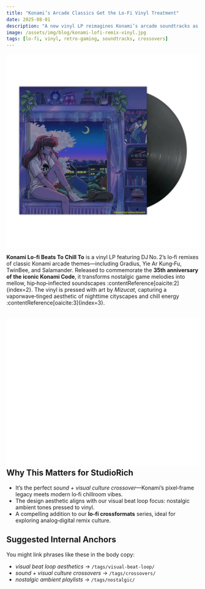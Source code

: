 ```yaml
---
title: "Konami’s Arcade Classics Get the Lo‑Fi Vinyl Treatment"
date: 2025-08-01
description: "A new vinyl LP reimagines Konami’s arcade soundtracks as lo‑fi chill remixes — nostalgia pressed to wax."
image: /assets/img/blog/konami-lofi-remix-vinyl.jpg
tags: [lo‑fi, vinyl, retro‑gaming, soundtracks, crossovers]
---
```


![KONAMI Lo‑fi Beats To Chill To LP](/assets/img/blog/konami-lofi-remix-vinyl.webp)

**Konami Lo‑fi Beats To Chill To** is a vinyl LP featuring DJ No. 2’s lo‑fi remixes of classic Konami arcade themes—including Gradius, Yie Ar Kung‑Fu, TwinBee, and Salamander. Released to commemorate the **35th anniversary of the iconic Konami Code**, it transforms nostalgic game melodies into mellow, hip‑hop‑inflected soundscapes :contentReference[oaicite:2]{index=2}. The vinyl is pressed with art by _Mizucat_, capturing a vaporwave‑tinged aesthetic of nighttime cityscapes and chill energy :contentReference[oaicite:3]{index=3}.

## <img src="/assets/icons/headphones.svg" alt="Headphones icon" class="icon-sm" /> Why This Matters for StudioRich

- It’s the perfect _sound + visual culture crossover_—Konami’s pixel‑frame legacy meets modern lo‑fi chillroom vibes.
- The design aesthetic aligns with our visual beat loop focus: nostalgic ambient tones pressed to vinyl.
- A compelling addition to our **lo‑fi crossformats** series, ideal for exploring analog‑digital remix culture.

## Suggested Internal Anchors

You might link phrases like these in the body copy:

- _visual beat loop aesthetics_ → `/tags/visual-beat-loop/`
- _sound + visual culture crossovers_ → `/tags/crossovers/`
- _nostalgic ambient playlists_ → `/tags/nostalgic/`

